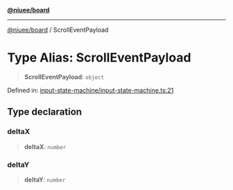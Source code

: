 [**@niuee/board**](../README.md)

***

[@niuee/board](../globals.md) / ScrollEventPayload

# Type Alias: ScrollEventPayload

> **ScrollEventPayload**: `object`

Defined in: [input-state-machine/input-state-machine.ts:21](https://github.com/niuee/board/blob/e6c1edcccf6525a0cc9088782c7c4653e837f533/src/input-state-machine/input-state-machine.ts#L21)

## Type declaration

### deltaX

> **deltaX**: `number`

### deltaY

> **deltaY**: `number`
